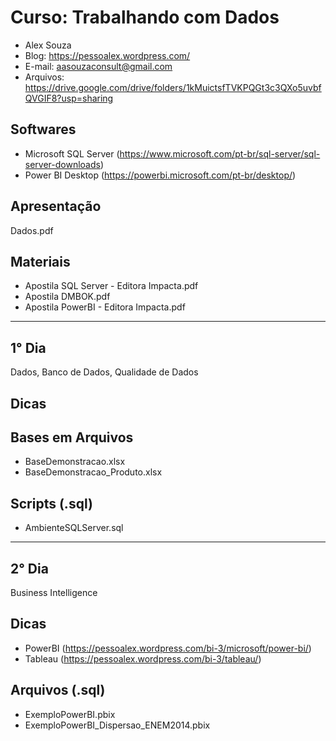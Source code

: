 # Curso: Trabalhando com Dados
- Alex Souza
- Blog: https://pessoalex.wordpress.com/
- E-mail: aasouzaconsult@gmail.com
- Arquivos: https://drive.google.com/drive/folders/1kMuictsfTVKPQGt3c3QXo5uvbfQVGIF8?usp=sharing

Softwares
---------
- Microsoft SQL Server (https://www.microsoft.com/pt-br/sql-server/sql-server-downloads)
- Power BI Desktop (https://powerbi.microsoft.com/pt-br/desktop/)

Apresentação
------------
Dados.pdf

Materiais
------------
- Apostila SQL Server - Editora Impacta.pdf
- Apostila DMBOK.pdf
- Apostila PowerBI - Editora Impacta.pdf

--------------------------------------------------------------------------------------------------
1° Dia
-----------
Dados, Banco de Dados, Qualidade de Dados

Dicas
-----

Bases em Arquivos
-------------
- BaseDemonstracao.xlsx
- BaseDemonstracao_Produto.xlsx

Scripts (.sql)
-------------
- AmbienteSQLServer.sql

--------------------------------------------------------------------------------------------------
2° Dia
-----------
Business Intelligence

Dicas
-----
- PowerBI (https://pessoalex.wordpress.com/bi-3/microsoft/power-bi/)
- Tableau (https://pessoalex.wordpress.com/bi-3/tableau/)

Arquivos (.sql)
-------------
- ExemploPowerBI.pbix
- ExemploPowerBI_Dispersao_ENEM2014.pbix
